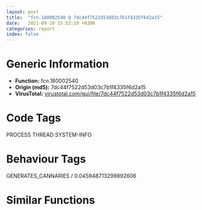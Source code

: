 ```yaml
---
layout: post
title:  "fcn.180002540 @ 7dc44f7522d53d03c7b1f4335f6d2a15"
date:   2021-09-10 15:52:19 +0300
categories: report
index: false
---
```


# Generic Information
- **Function:** fcn.180002540
- **Origin (md5):** 7dc44f7522d53d03c7b1f4335f6d2a15
- **VirusTotal:** [virustotal.com/gui/file/7dc44f7522d53d03c7b1f4335f6d2a15][virustotal_ref]

# Code Tags
<span class="tag" id="PROCESS">PROCESS</span>
<span class="tag" id="THREAD">THREAD</span>
<span class="tag" id="SYSTEM-INFO">SYSTEM-INFO</span>


# Behaviour Tags
<span class="bhv-tag" id="GENERATES_CANNARIES">GENERATES_CANNARIES / 0.045948713299892606</span>

# Similar Functions
<script type="text/javascript" src="https://www.gstatic.com/charts/loader.js"></script>
<script type="text/javascript">

    google.charts.load('current', {'packages':['corechart']});
    google.charts.setOnLoadCallback(drawChart);

    function drawChart() {
    var data = new google.visualization.DataTable();
        data.addColumn('number', 'X');
        data.addColumn('number', 'Y');
        data.addColumn({type: 'string', role: 'tooltip', 'p': {'html': true}});
        data.addColumn({'type': 'string', 'role': 'style'});
        
        data.addRows([
    [0.6896465420722961, -337.1159362792969, '<b><a href="/report/fcn.180002540@7dc44f7522d53d03c7b1f4335f6d2a15">fcn.180002540</a><br>@7dc44f7522d53d03c7b1f4335f6d2a15</b><br>mov qword[rsp+0x20], rbx<br>push rbp<br>mov rbp, rsp<br>sub rsp, 0x20<br>mov rax, qword[0x1800141b0]<br>and qword[rbp+0x18], 0<br>movabs rbx, 0x2b992ddfa232<br>cmp rax, rbx<br>jne 0x1800025d7<br>lea rcx, [rbp+0x18]<br>call qword[sym.imp.KERNEL32.dll_GetSystemTimeAsFileTime]<br>mov rax, qword[rbp+0x18]<br>mov qword[rbp+0x10], rax<br>call qword[sym.imp.KERNEL32.dll_GetCurrentThreadId]<br>mov eax, eax<br>xor qword[rbp+0x10], rax<br>call qword[sym.imp.KERNEL32.dll_GetCurrentProcessId]<br>lea rcx, [rbp+0x20]<br>mov eax, eax<br>xor qword[rbp+0x10], rax<br>call qword[sym.imp.KERNEL32.dll_QueryPerformanceCounter]<br>mov eax, dword[rbp+0x20]<br>shl rax, 0x20<br>lea rcx, [rbp+0x10]<br>xor rax, qword[rbp+0x20]<br>xor rax, qword[rbp+0x10]<br>xor rax, rcx<br>movabs rcx, 0xffffffffffff<br>and rax, rcx<br>movabs rcx, 0x2b992ddfa233<br>cmp rax, rbx<br>cmove rax, rcx<br>mov qword[0x1800141b0], rax<br>mov rbx, qword[rsp+0x48]<br>not rax<br>mov qword[0x1800141b8], rax<br>add rsp, 0x20<br>pop rbp<br>ret <br><eoc> ', 'point { fill-color: #e0440e; }'],
[54.93239974975586, -92.08076477050781, '<b><a href="/report/fcn.14000a9cc@c4af5ec7826361dc5a22db79be296638">fcn.14000a9cc</a><br>@c4af5ec7826361dc5a22db79be296638</b><br>mov qword[rsp+0x10], rbx<br>push rdi<br>sub rsp, 0x20<br>call qword[sym.imp.USER32.DLL_GetForegroundWindow]<br>xor edi, edi<br>mov rbx, rax<br>test rax, rax<br>je 0x14000aa02<br>lea rdx, [rsp+0x30]<br>mov rcx, rax<br>call qword[sym.imp.USER32.DLL_GetWindowThreadProcessId]<br>call qword[sym.imp.KERNEL32.dll_GetCurrentProcessId]<br>cmp dword[rsp+0x30], eax<br>cmovne rbx, rdi<br>mov rax, rbx<br>mov rbx, qword[rsp+0x38]<br>add rsp, 0x20<br>pop rdi<br>ret <br><eoc> ', 'null'],
[-190.10255432128906, -37.83718490600586, '<b><a href="/report/fcn.14000c930@c4af5ec7826361dc5a22db79be296638">fcn.14000c930</a><br>@c4af5ec7826361dc5a22db79be296638</b><br>push rbx<br>sub rsp, 0x30<br>xor eax, eax<br>mov rbx, rcx<br>mov dword[rsp+0x40], eax<br>cmp dword[rcx+0x1c], eax<br>jne 0x14000c974<br>mov r8d, dword[rcx+0x10]<br>mov rdx, qword[rcx+8]<br>lea r9, [rsp+0x40]<br>sub r8d, dword[rcx+0x14]<br>mov rcx, qword[rcx]<br>mov qword[rsp+0x20], rax<br>call qword[sym.imp.KERNEL32.dll_WriteFile]<br>mov eax, dword[rbx+0x10]<br>mov dword[rbx+0x14], eax<br>movsxd rax, dword[rsp+0x40]<br>add rsp, 0x30<br>pop rbx<br>ret <br>cdqe <br>add rsp, 0x30<br>pop rbx<br>ret <br><eoc> ', 'null'],
[-244.34535217285156, -282.8723449707031, '<b><a href="/report/loc.1800028ac@7dc44f7522d53d03c7b1f4335f6d2a15">loc.1800028ac</a><br>@7dc44f7522d53d03c7b1f4335f6d2a15</b><br>push rbx<br>sub rsp, 0x20<br>lea rcx, str.kernel32.dll<br>call qword[sym.imp.KERNEL32.dll_GetModuleHandleW]<br>lea rdx, str.FlsAlloc<br>mov rcx, rax<br>mov rbx, rax<br>call qword[sym.imp.KERNEL32.dll_GetProcAddress]<br>lea rdx, str.FlsFree<br>mov rcx, rbx<br>xor rax, qword[0x1800141b0]<br>mov qword[0x180016880], rax<br>call qword[sym.imp.KERNEL32.dll_GetProcAddress]<br>lea rdx, str.FlsGetValue<br>xor rax, qword[0x1800141b0]<br>mov rcx, rbx<br>mov qword[0x180016888], rax<br>call qword[sym.imp.KERNEL32.dll_GetProcAddress]<br>lea rdx, str.FlsSetValue<br>xor rax, qword[0x1800141b0]<br>mov rcx, rbx<br>mov qword[0x180016890], rax<br>call qword[sym.imp.KERNEL32.dll_GetProcAddress]<br>lea rdx, str.InitializeCriticalSectionEx<br>xor rax, qword[0x1800141b0]<br>mov rcx, rbx<br>mov qword[0x180016898], rax<br>call qword[sym.imp.KERNEL32.dll_GetProcAddress]<br>lea rdx, str.CreateEventExW<br>xor rax, qword[0x1800141b0]<br>mov rcx, rbx<br>mov qword[0x1800168a0], rax<br>call qword[sym.imp.KERNEL32.dll_GetProcAddress]<br>lea rdx, str.CreateSemaphoreExW<br>xor rax, qword[0x1800141b0]<br>mov rcx, rbx<br>mov qword[0x1800168a8], rax<br>call qword[sym.imp.KERNEL32.dll_GetProcAddress]<br>lea rdx, str.SetThreadStackGuarantee<br>xor rax, qword[0x1800141b0]<br>mov rcx, rbx<br>mov qword[0x1800168b0], rax<br>call qword[sym.imp.KERNEL32.dll_GetProcAddress]<br>lea rdx, str.CreateThreadpoolTimer<br>xor rax, qword[0x1800141b0]<br>mov rcx, rbx<br>mov qword[0x1800168b8], rax<br>call qword[sym.imp.KERNEL32.dll_GetProcAddress]<br>lea rdx, str.SetThreadpoolTimer<br>xor rax, qword[0x1800141b0]<br>mov rcx, rbx<br>mov qword[0x1800168c0], rax<br>call qword[sym.imp.KERNEL32.dll_GetProcAddress]<br>lea rdx, str.WaitForThreadpoolTimerCallbacks<br>xor rax, qword[0x1800141b0]<br>mov rcx, rbx<br>mov qword[0x1800168c8], rax<br>call qword[sym.imp.KERNEL32.dll_GetProcAddress]<br>lea rdx, str.CloseThreadpoolTimer<br>xor rax, qword[0x1800141b0]<br>mov rcx, rbx<br>mov qword[0x1800168d0], rax<br>call qword[sym.imp.KERNEL32.dll_GetProcAddress]<br>lea rdx, str.CreateThreadpoolWait<br>xor rax, qword[0x1800141b0]<br>mov rcx, rbx<br>mov qword[0x1800168d8], rax<br>call qword[sym.imp.KERNEL32.dll_GetProcAddress]<br>lea rdx, str.SetThreadpoolWait<br>xor rax, qword[0x1800141b0]<br>mov rcx, rbx<br>mov qword[0x1800168e0], rax<br>call qword[sym.imp.KERNEL32.dll_GetProcAddress]<br>lea rdx, str.CloseThreadpoolWait<br>xor rax, qword[0x1800141b0]<br>mov rcx, rbx<br>mov qword[0x1800168e8], rax<br>call qword[sym.imp.KERNEL32.dll_GetProcAddress]<br>lea rdx, str.FlushProcessWriteBuffers<br>xor rax, qword[0x1800141b0]<br>mov rcx, rbx<br>mov qword[0x1800168f0], rax<br>call qword[sym.imp.KERNEL32.dll_GetProcAddress]<br>xor rax, qword[0x1800141b0]<br>lea rdx, str.FreeLibraryWhenCallbackReturns<br>mov rcx, rbx<br>mov qword[0x1800168f8], rax<br>call qword[sym.imp.KERNEL32.dll_GetProcAddress]<br>lea rdx, str.GetCurrentProcessorNumber<br>xor rax, qword[0x1800141b0]<br>mov rcx, rbx<br>mov qword[0x180016900], rax<br>call qword[sym.imp.KERNEL32.dll_GetProcAddress]<br>lea rdx, str.GetLogicalProcessorInformation<br>xor rax, qword[0x1800141b0]<br>mov rcx, rbx<br>mov qword[0x180016908], rax<br>call qword[sym.imp.KERNEL32.dll_GetProcAddress]<br>lea rdx, str.CreateSymbolicLinkW<br>xor rax, qword[0x1800141b0]<br>mov rcx, rbx<br>mov qword[0x180016910], rax<br>call qword[sym.imp.KERNEL32.dll_GetProcAddress]<br>lea rdx, str.SetDefaultDllDirectories<br>xor rax, qword[0x1800141b0]<br>mov rcx, rbx<br>mov qword[0x180016918], rax<br>call qword[sym.imp.KERNEL32.dll_GetProcAddress]<br>lea rdx, str.EnumSystemLocalesEx<br>xor rax, qword[0x1800141b0]<br>mov rcx, rbx<br>mov qword[0x180016920], rax<br>call qword[sym.imp.KERNEL32.dll_GetProcAddress]<br>lea rdx, str.CompareStringEx<br>xor rax, qword[0x1800141b0]<br>mov rcx, rbx<br>mov qword[0x180016930], rax<br>call qword[sym.imp.KERNEL32.dll_GetProcAddress]<br>lea rdx, str.GetDateFormatEx<br>xor rax, qword[0x1800141b0]<br>mov rcx, rbx<br>mov qword[0x180016928], rax<br>call qword[sym.imp.KERNEL32.dll_GetProcAddress]<br>lea rdx, str.GetLocaleInfoEx<br>xor rax, qword[0x1800141b0]<br>mov rcx, rbx<br>mov qword[0x180016938], rax<br>call qword[sym.imp.KERNEL32.dll_GetProcAddress]<br>lea rdx, str.GetTimeFormatEx<br>xor rax, qword[0x1800141b0]<br>mov rcx, rbx<br>mov qword[0x180016940], rax<br>call qword[sym.imp.KERNEL32.dll_GetProcAddress]<br>lea rdx, str.GetUserDefaultLocaleName<br>xor rax, qword[0x1800141b0]<br>mov rcx, rbx<br>mov qword[0x180016948], rax<br>call qword[sym.imp.KERNEL32.dll_GetProcAddress]<br>lea rdx, str.IsValidLocaleName<br>xor rax, qword[0x1800141b0]<br>mov rcx, rbx<br>mov qword[0x180016950], rax<br>call qword[sym.imp.KERNEL32.dll_GetProcAddress]<br>lea rdx, str.LCMapStringEx<br>xor rax, qword[0x1800141b0]<br>mov rcx, rbx<br>mov qword[0x180016958], rax<br>call qword[sym.imp.KERNEL32.dll_GetProcAddress]<br>lea rdx, str.GetCurrentPackageId<br>xor rax, qword[0x1800141b0]<br>mov rcx, rbx<br>mov qword[0x180016960], rax<br>call qword[sym.imp.KERNEL32.dll_GetProcAddress]<br>lea rdx, str.GetTickCount64<br>xor rax, qword[0x1800141b0]<br>mov rcx, rbx<br>mov qword[0x180016968], rax<br>call qword[sym.imp.KERNEL32.dll_GetProcAddress]<br>lea rdx, str.GetFileInformationByHandleExW<br>xor rax, qword[0x1800141b0]<br>mov rcx, rbx<br>mov qword[0x180016970], rax<br>call qword[sym.imp.KERNEL32.dll_GetProcAddress]<br>xor rax, qword[0x1800141b0]<br>lea rdx, str.SetFileInformationByHandleW<br>mov rcx, rbx<br>mov qword[0x180016978], rax<br>call qword[sym.imp.KERNEL32.dll_GetProcAddress]<br>xor rax, qword[0x1800141b0]<br>mov qword[0x180016980], rax<br>add rsp, 0x20<br>pop rbx<br>ret <br><eoc> ', 'null'],

        ]);

    var options = {
        title: 'Similarity Plot',
        legend: 'none',
        colors: ['#dedbd9', '#e6693e', '#ec8f6e', '#f3b49f', '#f6c7b6'],
        tooltip: {isHtml: true, trigger: 'both'},
        explorer: {
        actions: ["dragToZoom", "rightClickToReset"],
        },
        chartArea: {
        width: '80%',
        height: '80%'
        },
        width: '100%',
        height: '100%'
    };

    var chart = new google.visualization.ScatterChart(document.getElementById('chart_div'));

    chart.draw(data, options);
    }
    
</script>


<div id="chart_div" style="width: 100%px; height: 100%;"></div>

# Disassembled Code
{% highlight nasm %}

mov qword[rsp+0x20], rbx
push rbp
mov rbp, rsp
sub rsp, 0x20
mov rax, qword[0x1800141b0]
and qword[rbp+0x18], 0
movabs rbx, 0x2b992ddfa232
cmp rax, rbx
jne 0x1800025d7
lea rcx, [rbp+0x18]
call qword[sym.imp.KERNEL32.dll_GetSystemTimeAsFileTime]
mov rax, qword[rbp+0x18]
mov qword[rbp+0x10], rax
call qword[sym.imp.KERNEL32.dll_GetCurrentThreadId]
mov eax, eax
xor qword[rbp+0x10], rax
call qword[sym.imp.KERNEL32.dll_GetCurrentProcessId]
lea rcx, [rbp+0x20]
mov eax, eax
xor qword[rbp+0x10], rax
call qword[sym.imp.KERNEL32.dll_QueryPerformanceCounter]
mov eax, dword[rbp+0x20]
shl rax, 0x20
lea rcx, [rbp+0x10]
xor rax, qword[rbp+0x20]
xor rax, qword[rbp+0x10]
xor rax, rcx
movabs rcx, 0xffffffffffff
and rax, rcx
movabs rcx, 0x2b992ddfa233
cmp rax, rbx
cmove rax, rcx
mov qword[0x1800141b0], rax
mov rbx, qword[rsp+0x48]
not rax
mov qword[0x1800141b8], rax
add rsp, 0x20
pop rbp
ret

{% endhighlight %}

[virustotal_ref]: https://www.virustotal.com/gui/file/7dc44f7522d53d03c7b1f4335f6d2a15